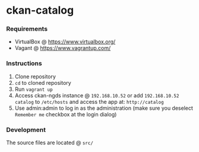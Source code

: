 # ckan-catalog 

### Requirements

* VirtualBox @ https://www.virtualbox.org/
* Vagant @ https://www.vagrantup.com/

### Instructions
1. Clone repository
2. `cd` to cloned repository
3. Run `vagrant up`
4. Access ckan-ngds instance @ `192.168.10.52` or add `192.168.10.52 catalog` to `/etc/hosts` and access the app at: `http://catalog`
5. Use admin:admin to log in as the administration (make sure you deselect `Remember me` checkbox at the login dialog)

### Development
The source files are located @ `src/`
